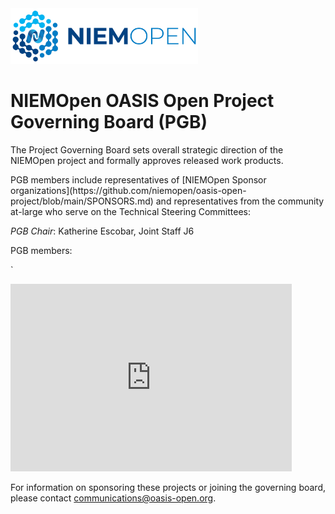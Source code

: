 <img src="../artwork/NIEM-NO-Logo-v5.png" width="300">

<h1>NIEMOpen OASIS Open Project Governing Board (PGB)</h1>

<p>The Project Governing Board sets overall strategic direction of the NIEMOpen project and formally approves released work products.</p> 

<p>PGB members include representatives of [NIEMOpen Sponsor organizations](https://github.com/niemopen/oasis-open-project/blob/main/SPONSORS.md) and representatives from the community at-large who serve on the Technical Steering Committees:</p>

<p><i>PGB Chair</i>: Katherine Escobar, Joint Staff J6</p>

<p>PGB members:</p>
`
<p><iframe src="https://docs.google.com/spreadsheets/d/e/2PACX-1vT38MUZFWO1ISzQWC6wSulN7IJCmYdSOIxBiofgO4c8mRF0hOuLEO59bW6McK2Lm0DgJkpaPLAf38AI/pubhtml?gid=195936653&amp;single=true&amp;widget=true&amp;headers=false" style="border-style: none; width: 450px; height: 300px" title="NIEMOpen Project Governing Board members]"></iframe>
</p>

<p>For information on sponsoring these projects or joining the governing board, please contact <a href="mailto:communications@oasis-open.org">communications@oasis-open.org</a>. </p>
